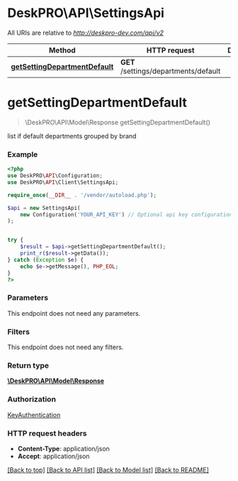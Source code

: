 # DeskPRO\API\SettingsApi

All URIs are relative to *http://deskpro-dev.com/api/v2*

Method | HTTP request | Description
------------- | ------------- | -------------
[**getSettingDepartmentDefault**](SettingsApi.md#getSettingDepartmentDefault) | **GET** /settings/departments/default | 


# **getSettingDepartmentDefault**
> \DeskPRO\API\Model\Response getSettingDepartmentDefault()



list if default departments grouped by brand

### Example
```php
<?php
use DeskPRO\API\Configuration;
use DeskPRO\API\Client\SettingsApi;

require_once(__DIR__ . '/vendor/autoload.php');

$api = new SettingsApi(
    new Configuration('YOUR_API_KEY') // Optional api key configuration
);


try {
    $result = $api->getSettingDepartmentDefault();
    print_r($result->getData());
} catch (Exception $e) {
    echo $e->getMessage(), PHP_EOL;
}
?>
```

### Parameters
This endpoint does not need any parameters.


### Filters
This endpoint does not need any filters.


### Return type

[**\DeskPRO\API\Model\Response**](../Model/Response.md)

### Authorization

[KeyAuthentication](../../README.md#KeyAuthentication)

### HTTP request headers

 - **Content-Type**: application/json
 - **Accept**: application/json

[[Back to top]](#) [[Back to API list]](../../README.md#documentation-for-api-endpoints) [[Back to Model list]](../../README.md#documentation-for-models) [[Back to README]](../../README.md)

